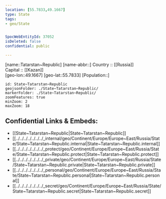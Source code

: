 ```yaml
---
location: [55.7833,49.1667] 
type: State
tags:
- geo/State


SpocWebEntityId: 37052
isDeleted: false
confidential: public

---
```

[name::Tatarstan~Republic] 
[name-abbr::] 
Country :: [[Russia]]  
Capital :: [[Kazan]]  
[geo-lon::49.1667] 
[geo-lat::55.7833] 
[Population::] 



```leaflet
id: State~Tatarstan~Republic
geojsonFolder: ./State~Tatarstan~Republic/
markerFolder: ./State~Tatarstan~Republic/
zoomFeatures: true 
minZoom: 2 
maxZoom: 18
```


## Confidential Links & Embeds: 
- [[State~Tatarstan~Republic|State~Tatarstan~Republic]]  
- [[../../../../../../../_internal/geo/Continent/Europe/Europe~East/Russia/State/State~Tatarstan~Republic.internal|State~Tatarstan~Republic.internal]] 
- [[../../../../../../../_protect/geo/Continent/Europe/Europe~East/Russia/State/State~Tatarstan~Republic.protect|State~Tatarstan~Republic.protect]] 
- [[../../../../../../../_private/geo/Continent/Europe/Europe~East/Russia/State/State~Tatarstan~Republic.private|State~Tatarstan~Republic.private]] 
- [[../../../../../../../_personal/geo/Continent/Europe/Europe~East/Russia/State/State~Tatarstan~Republic.personal|State~Tatarstan~Republic.personal]] 
- [[../../../../../../../_secret/geo/Continent/Europe/Europe~East/Russia/State/State~Tatarstan~Republic.secret|State~Tatarstan~Republic.secret]] 
